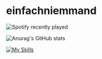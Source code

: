 # einfachniemmand
![Spotify recently played](https://spotify-recently-played-readme.vercel.app/api?user=jeffreyca16&count=1)
 
![Anurag's GitHub stats](https://github-readme-stats.vercel.app/api?username=anuraghazra&show_icons=true&theme=radical)
 
[![My Skills](https://skillicons.dev/icons?i=js,html,css,cloudflare,github,linux,postman)](https://github.com/tandpfun/skill-icons)
